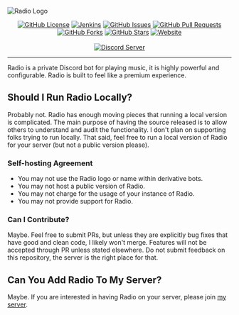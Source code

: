 ![Radio Logo](https://i.imgur.com/6NL5hz2.png)

<p align="center">
    <a href="https://github.com/toadless/radio/blob/main/LICENSE"><img src="https://img.shields.io/github/license/toadless/radio.svg" alt="GitHub License"></a>
    <a href="https://github.com/toadless/radio/actions/"><img src="https://github.com/toadless/radio/actions/workflows/build.yml/badge.svg" alt="Jenkins"></a>
    <a href="https://github.com/toadless/radio/issues"><img src="https://img.shields.io/github/issues/toadless/radio.svg?color=purple" alt="GitHub Issues"></a>
    <a href="https://github.com/toadless/radio/pulls"><img src="https://img.shields.io/github/issues-pr/toadless/radio.svg?color=purple" alt="GitHub Pull Requests"></a>
    <a href="https://github.com/toadless/radio/network/members"><img src="https://img.shields.io/github/forks/toadless/radio.svg" alt="GitHub Forks"></a>
    <a href="https://github.com/toadless/radio/stargazers"><img src="https://img.shields.io/github/stars/toadless/radio.svg" alt="GitHub Stars"></a>
    <a href="https://toadless.net"><img src="https://img.shields.io/website/https/toadless.net.svg?down_color=red&down_message=offline&up_message=online" alt="Website"></a>
    <br><br>
    <a href="https://discord.gg/8Nkgxg25Xw"><img src="https://discordapp.com/api/guilds/954456505334263828/widget.png?style=banner2" alt="Discord Server"></a>
</p>

---

Radio is a private Discord bot for playing music, it is highly powerful and configurable. Radio is built to feel like a premium experience.

## Should I Run Radio Locally?

Probably not. Radio has enough moving pieces that running a local version is complicated. The main purpose of having the source released is to allow others to understand and audit the functionality. I don't plan on supporting folks trying to run locally. That said, feel free to run a local version of Radio for your server (but not a public version please).

### Self-hosting Agreement

- You may not use the Radio logo or name within derivative bots.
- You may not host a public version of Radio.
- You may not charge for the usage of your instance of Radio.
- You may not provide support for Radio.

### Can I Contribute?

Maybe. Feel free to submit PRs, but unless they are explicitly bug fixes that have good and clean code, I likely won't merge. Features will not be accepted through PR unless stated elsewhere. Do not submit feedback on this repository, the server is the right place for that.

## Can You Add Radio To My Server?

Maybe. If you are interested in having Radio on your server, please join [my server](https://discord.gg/8Nkgxg25Xw).
